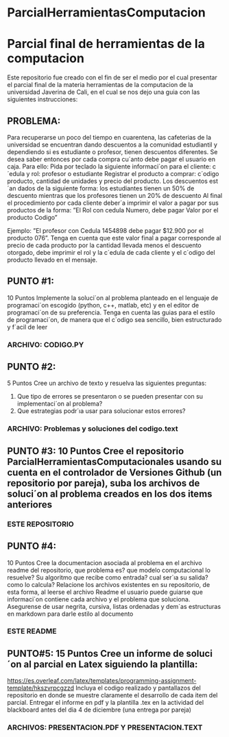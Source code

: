 # ParcialHerramientasComputacion
# Parcial final de herramientas de la computacion

Este repositorio fue creado con el fin de ser el medio por el cual presentar el parcial final de la materia herramientas de la computacion de la universidad Javerina de Cali, en el cual se nos dejo una guia con las siguientes instrucciones:

## PROBLEMA:
Para recuperarse un poco del tiempo en cuarentena, las cafeterias de la universidad se encuentran dando descuentos a la comunidad estudiantil y dependiendo si es estudiante o profesor, tienen descuentos diferentes. Se desea saber entonces por cada compra cu´anto debe pagar el usuario en caja. Para ello:
Pida por teclado la siguiente informaci´on para el cliente: c´edula y rol: profesor o estudiante
Registrar el producto a comprar: c´odigo producto, cantidad de unidades y precio del producto.
Los descuentos est´an dados de la siguiente forma: los estudiantes tienen un 50% de descuento mientras que los profesores tienen un 20% de descuento
Al final el procedimiento por cada cliente deber´a imprimir el valor a pagar por sus productos de la forma: ”El Rol con cedula Numero, debe pagar Valor por el producto Codigo”
 
Ejemplo: ”El profesor con Cedula 1454898 debe pagar $12.900 por el producto 076”.
Tenga en cuenta que este valor final a pagar corresponde al precio de cada producto por la cantidad llevada menos el descuento otorgado, debe imprimir el rol y la c´edula de cada cliente y el c´odigo del producto llevado en el mensaje.

## PUNTO #1: 
10 Puntos Implemente la soluci´on al problema planteado en el lenguaje de programaci´on escogido (python, c++, matlab, etc) y en el editor de programaci´on de su preferencia.
Tenga en cuenta las guias para el estilo de programaci´on, de manera que el c´odigo sea sencillo, bien estructurado y f´acil de leer

### ARCHIVO: CODIGO.PY

## PUNTO #2: 
5 Puntos Cree un archivo de texto y resuelva las siguientes preguntas:
1.	Que tipo de errores se presentaron o se pueden presentar con su implementaci´on al problema?
2.	Que estrategias podr´ıa usar para solucionar estos errores?

### ARCHIVO: Problemas y soluciones del codigo.text

## PUNTO #3: 10 Puntos Cree el repositorio ParcialHerramientasComputacionales usando su cuenta en el controlador de Versiones Github (un repositorio por pareja), suba los archivos de soluci´on al problema creados en los dos items anteriores

### ESTE REPOSITORIO

## PUNTO #4: 
10 Puntos Cree la documentacion asociada al problema en el archivo readme del repositorio, que problema es? que modelo computacional lo resuelve? Su algoritmo que recibe como entrada? cual ser´ıa su salida? como lo calcula? Relacione los archivos existentes en su repositorio, de esta forma, al leerse el archivo Readme el usuario puede guiarse que informaci´on contiene cada archivo y el problema que soluciona. Asegurense de usar negrita, cursiva, listas ordenadas y dem´as estructuras en markdown para darle estilo al documento

### ESTE README

## PUNTO#5: 15 Puntos Cree un informe de soluci´on al parcial en Latex siguiendo la plantilla:
https://es.overleaf.com/latex/templates/programming-assignment-template/hkszvrpcgzzd Incluya el codigo realizado y pantallazos del repositorio en donde se muestre claramente el desarrollo de cada item del parcial.
Entregar el informe en pdf y la plantilla .tex en la actividad del blackboard antes del dia 4 de diciembre (una entrega por pareja)

### ARCHIVOS: PRESENTACION.PDF Y PRESENTACION.TEXT

